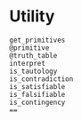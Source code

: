 
# Utility

```@docs
get_primitives
@primitive
@truth_table
interpret
is_tautology
is_contradiction
is_satisfiable
is_falsifiable
is_contingency
==
```